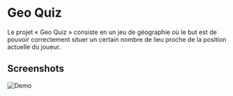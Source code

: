 # Geo Quiz

Le projet « Geo Quiz » consiste en un jeu de géographie où le but
est de pouvoir correctement situer un certain nombre de lieu proche de la position actuelle du joueur.

## Screenshots

![Demo](GeoQuiz.gif)
